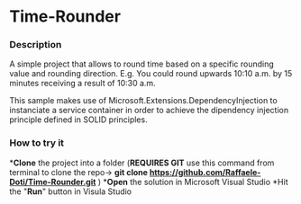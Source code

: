 # Time-Rounder

### Description

A simple project that allows to round time based on a specific rounding value and rounding direction. 
E.g. You could round upwards 10:10 a.m. by 15 minutes receiving a result of 10:30 a.m. 

This sample makes use of Microsoft.Extensions.DependencyInjection to instanciate a service container in order to achieve the dipendency injection principle defined in SOLID principles. 

### How to try it 

*__Clone__ the project into a folder (__REQUIRES GIT__ use this command from terminal to clone the repo-> __git clone https://github.com/Raffaele-Doti/Time-Rounder.git__ )
*__Open__ the solution in Microsoft Visual Studio
*Hit the "__Run__" button in Visula Studio 
